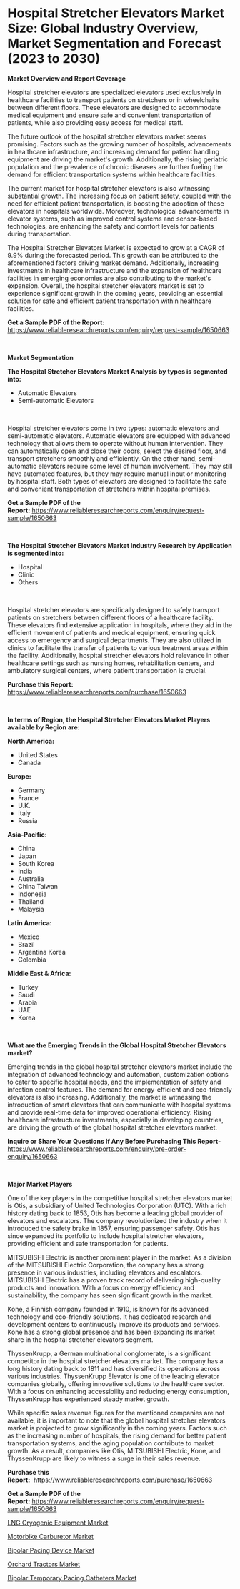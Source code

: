 <p><h1>Hospital Stretcher Elevators Market Size: Global Industry Overview, Market Segmentation and Forecast (2023 to 2030)</h1></p><p><strong>Market Overview and Report Coverage</strong></p>
<p><p>Hospital stretcher elevators are specialized elevators used exclusively in healthcare facilities to transport patients on stretchers or in wheelchairs between different floors. These elevators are designed to accommodate medical equipment and ensure safe and convenient transportation of patients, while also providing easy access for medical staff.</p><p>The future outlook of the hospital stretcher elevators market seems promising. Factors such as the growing number of hospitals, advancements in healthcare infrastructure, and increasing demand for patient handling equipment are driving the market's growth. Additionally, the rising geriatric population and the prevalence of chronic diseases are further fueling the demand for efficient transportation systems within healthcare facilities.</p><p>The current market for hospital stretcher elevators is also witnessing substantial growth. The increasing focus on patient safety, coupled with the need for efficient patient transportation, is boosting the adoption of these elevators in hospitals worldwide. Moreover, technological advancements in elevator systems, such as improved control systems and sensor-based technologies, are enhancing the safety and comfort levels for patients during transportation.</p><p>The Hospital Stretcher Elevators Market is expected to grow at a CAGR of 9.9% during the forecasted period. This growth can be attributed to the aforementioned factors driving market demand. Additionally, increasing investments in healthcare infrastructure and the expansion of healthcare facilities in emerging economies are also contributing to the market's expansion. Overall, the hospital stretcher elevators market is set to experience significant growth in the coming years, providing an essential solution for safe and efficient patient transportation within healthcare facilities.</p></p>
<p><strong>Get a Sample PDF of the Report:</strong> <a href="https://www.reliableresearchreports.com/enquiry/request-sample/1650663">https://www.reliableresearchreports.com/enquiry/request-sample/1650663</a></p>
<p>&nbsp;</p>
<p><strong>Market Segmentation</strong></p>
<p><strong>The Hospital Stretcher Elevators Market Analysis by types is segmented into:</strong></p>
<p><ul><li>Automatic Elevators</li><li>Semi-automatic Elevators</li></ul></p>
<p>&nbsp;</p>
<p><p>Hospital stretcher elevators come in two types: automatic elevators and semi-automatic elevators. Automatic elevators are equipped with advanced technology that allows them to operate without human intervention. They can automatically open and close their doors, select the desired floor, and transport stretchers smoothly and efficiently. On the other hand, semi-automatic elevators require some level of human involvement. They may still have automated features, but they may require manual input or monitoring by hospital staff. Both types of elevators are designed to facilitate the safe and convenient transportation of stretchers within hospital premises.</p></p>
<p><strong>Get a Sample PDF of the Report:</strong>&nbsp;<a href="https://www.reliableresearchreports.com/enquiry/request-sample/1650663">https://www.reliableresearchreports.com/enquiry/request-sample/1650663</a></p>
<p>&nbsp;</p>
<p><strong>The Hospital Stretcher Elevators Market Industry Research by Application is segmented into:</strong></p>
<p><ul><li>Hospital</li><li>Clinic</li><li>Others</li></ul></p>
<p>&nbsp;</p>
<p><p>Hospital stretcher elevators are specifically designed to safely transport patients on stretchers between different floors of a healthcare facility. These elevators find extensive application in hospitals, where they aid in the efficient movement of patients and medical equipment, ensuring quick access to emergency and surgical departments. They are also utilized in clinics to facilitate the transfer of patients to various treatment areas within the facility. Additionally, hospital stretcher elevators hold relevance in other healthcare settings such as nursing homes, rehabilitation centers, and ambulatory surgical centers, where patient transportation is crucial.</p></p>
<p><strong>Purchase this Report:</strong>&nbsp; <a href="https://www.reliableresearchreports.com/purchase/1650663">https://www.reliableresearchreports.com/purchase/1650663</a></p>
<p>&nbsp;</p>
<p><strong>In terms of Region, the Hospital Stretcher Elevators Market Players available by Region are:</strong></p>
<p>
    <p> <strong> North America: </strong>
        <ul>
            <li>United States</li>
            <li>Canada</li>
        </ul>
        </p> 
    <p> <strong> Europe: </strong>
        <ul>
            <li>Germany</li>
            <li>France</li>
            <li>U.K.</li>
            <li>Italy</li>
            <li>Russia</li>
        </ul>
        </p> 
    <p> <strong> Asia-Pacific: </strong>
        <ul>
            <li>China</li>
            <li>Japan</li>
            <li>South Korea</li>
            <li>India</li>
            <li>Australia</li>
            <li>China Taiwan</li>
            <li>Indonesia</li>
            <li>Thailand</li>
            <li>Malaysia</li>
        </ul>
        </p> 
    <p> <strong> Latin America: </strong>
        <ul>
            <li>Mexico</li>
            <li>Brazil</li>
            <li>Argentina Korea</li>
            <li>Colombia</li>
        </ul>
        </p> 
    <p> <strong> Middle East & Africa: </strong>
        <ul>
            <li>Turkey</li>
            <li>Saudi</li>
            <li>Arabia</li>
            <li>UAE</li>
            <li>Korea</li>
        </ul>
    </p>
    </p>
<p>&nbsp;</p>
<p><strong>What are the Emerging Trends in the Global Hospital Stretcher Elevators market?</strong></p>
<p><p>Emerging trends in the global hospital stretcher elevators market include the integration of advanced technology and automation, customization options to cater to specific hospital needs, and the implementation of safety and infection control features. The demand for energy-efficient and eco-friendly elevators is also increasing. Additionally, the market is witnessing the introduction of smart elevators that can communicate with hospital systems and provide real-time data for improved operational efficiency. Rising healthcare infrastructure investments, especially in developing countries, are driving the growth of the global hospital stretcher elevators market.</p></p>
<p><strong>Inquire or Share Your Questions If Any Before Purchasing This Report</strong>- <a href="https://www.reliableresearchreports.com/enquiry/pre-order-enquiry/1650663">https://www.reliableresearchreports.com/enquiry/pre-order-enquiry/1650663</a></p>
<p>&nbsp;</p>
<p><strong>Major Market Players</strong></p>
<p><p>One of the key players in the competitive hospital stretcher elevators market is Otis, a subsidiary of United Technologies Corporation (UTC). With a rich history dating back to 1853, Otis has become a leading global provider of elevators and escalators. The company revolutionized the industry when it introduced the safety brake in 1857, ensuring passenger safety. Otis has since expanded its portfolio to include hospital stretcher elevators, providing efficient and safe transportation for patients.</p><p>MITSUBISHI Electric is another prominent player in the market. As a division of the MITSUBISHI Electric Corporation, the company has a strong presence in various industries, including elevators and escalators. MITSUBISHI Electric has a proven track record of delivering high-quality products and innovation. With a focus on energy efficiency and sustainability, the company has seen significant growth in the market.</p><p>Kone, a Finnish company founded in 1910, is known for its advanced technology and eco-friendly solutions. It has dedicated research and development centers to continuously improve its products and services. Kone has a strong global presence and has been expanding its market share in the hospital stretcher elevators segment.</p><p>ThyssenKrupp, a German multinational conglomerate, is a significant competitor in the hospital stretcher elevators market. The company has a long history dating back to 1811 and has diversified its operations across various industries. ThyssenKrupp Elevator is one of the leading elevator companies globally, offering innovative solutions to the healthcare sector. With a focus on enhancing accessibility and reducing energy consumption, ThyssenKrupp has experienced steady market growth.</p><p>While specific sales revenue figures for the mentioned companies are not available, it is important to note that the global hospital stretcher elevators market is projected to grow significantly in the coming years. Factors such as the increasing number of hospitals, the rising demand for better patient transportation systems, and the aging population contribute to market growth. As a result, companies like Otis, MITSUBISHI Electric, Kone, and ThyssenKrupp are likely to witness a surge in their sales revenue.</p></p>
<p><strong>Purchase this Report:</strong>&nbsp;&nbsp;<a href="https://www.reliableresearchreports.com/purchase/1650663">https://www.reliableresearchreports.com/purchase/1650663</a></p>
<p></p>
<p><strong>Get a Sample PDF of the Report:</strong>&nbsp;<a href="https://www.reliableresearchreports.com/enquiry/request-sample/1650663">https://www.reliableresearchreports.com/enquiry/request-sample/1650663</a></p>
<p><p><a href="https://www.linkedin.com/pulse/lng-cryogenic-equipment-market-challenges-opportunities-growth-2t7oe/">LNG Cryogenic Equipment Market</a></p><p><a href="https://medium.com/@randallbode/motorbike-carburetor-market-size-growth-forecast-2023-2030-0c9b70928f40">Motorbike Carburetor Market</a></p><p><a href="https://github.com/PeterParrish5/Market-Research-Report-List-1/blob/main/bipolar-pacing-device-market.md">Bipolar Pacing Device Market</a></p><p><a href="https://www.linkedin.com/pulse/orchard-tractors-market-size-growth-forecast-from-2023--elk9e/">Orchard Tractors Market</a></p><p><a href="https://github.com/CliffMedina6/Market-Research-Report-List-1/blob/main/bipolar-temporary-pacing-catheters-market.md">Bipolar Temporary Pacing Catheters Market</a></p></p>